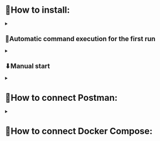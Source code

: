 <h1>📍How to install: </h1>

<details><summary><h2>🧾Automatic command execution for the first run</h2></summary><br>
<ul>
  <li>🔧for Windows:     <b>first_start.bat</b></li>
  <li>⚙for Linux/MacOS: <b>sh first_start.sh</b></li>
</ul>
</details>
<details><summary><h2>⬇Manual start</h2></summary><br>
<h4>1 - Connect venv:</h4> 
<pre>python -m venv venv</pre>
<h4>2 - Activate it:</h4> 
<pre>.\venv\Scripts\activate</pre>
<h4>3 - Install libraries:</h4>
<pre>pip install -r requirements.txt</pre>
<h4>4 - Run the migration:</h4> 
<pre>python manage.py makemigrations</pre>
<h4>5 - Apply migration:</h4> 
<pre>python manage.py migrate</pre>
<h4>6 - Run server:</h4> 
<pre>python manage.py runserver</pre>
</details>

<details><summary><h1>📮How to connect Postman:</h1></summary><br/>
<h4>1 - Import Postman_Client folder into Postman</h4> 
<h4>2 - The environment settings are called User Data</h4>
<h4>3 - The Client_API collection contains requests</h4>
</details>

<details><summary><h1>🐳How to connect Docker Compose:</h1></summary><br/>
<h4>UP Docker-compose:</h4>
<pre>docker-compose up -d</pre>
</details>
